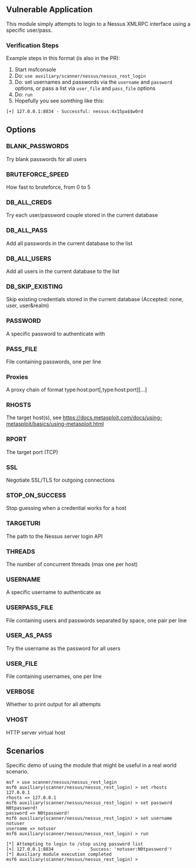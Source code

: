 ## Vulnerable Application

This module simply attempts to login to a Nessus XMLRPC interface using a       specific user/pass.

### Verification Steps
Example steps in this format (is also in the PR):

1. Start msfconsole
2. Do: `use auxiliary/scanner/nessus/nessus_rest_login`
3. Do: set usernames and passwords via the `username` and `password` options, or pass a list via `user_file` and `pass_file` options
4. Do: `run`
5. Hopefully you see somthing like this:
```
[+] 127.0.0.1:8834 - Successful: nessus:4x15pa$$w0rd
```

## Options
### BLANK_PASSWORDS
Try blank passwords for all users

### BRUTEFORCE_SPEED
How fast to bruteforce, from 0 to 5

### DB_ALL_CREDS
Try each user/password couple stored in the current database

### DB_ALL_PASS
Add all passwords in the current database to the list

### DB_ALL_USERS
Add all users in the current database to the list

### DB_SKIP_EXISTING
Skip existing credentials stored in the current database (Accepted: none, user, user&realm)

### PASSWORD
A specific password to authenticate with

### PASS_FILE
File containing passwords, one per line

### Proxies
A proxy chain of format type:host:port[,type:host:port][...]

### RHOSTS
The target host(s), see https://docs.metasploit.com/docs/using-metasploit/basics/using-metasploit.html

### RPORT
The target port (TCP)

### SSL
Negotiate SSL/TLS for outgoing connections

### STOP_ON_SUCCESS
Stop guessing when a credential works for a host

### TARGETURI
The path to the Nessus server login API

### THREADS
The number of concurrent threads (max one per host)

### USERNAME
A specific username to authenticate as

### USERPASS_FILE
File containing users and passwords separated by space, one pair per line

### USER_AS_PASS
Try the username as the password for all users

### USER_FILE
File containing usernames, one per line

### VERBOSE
Whether to print output for all attempts

### VHOST
HTTP server virtual host

## Scenarios
Specific demo of using the module that might be useful in a real world scenario.

```
msf > use scanner/nessus/nessus_rest_login
msf6 auxiliary(scanner/nessus/nessus_rest_login) > set rhosts 127.0.0.1
rhosts => 127.0.0.1
msf6 auxiliary(scanner/nessus/nessus_rest_login) > set password N0tpassword!
password => N0tpassword!
msf6 auxiliary(scanner/nessus/nessus_rest_login) > set username notuser
username => notuser 
msf6 auxiliary(scanner/nessus/nessus_rest_login) > run

[*] Attempting to login to /stop using password list
[+] 127.0.0.1:8834         -    Success: 'notuser:N0tpassword'!
[*] Auxiliary module execution completed
msf6 auxiliary(scanner/nessus/nessus_rest_login) >
```